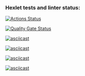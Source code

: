 ### Hexlet tests and linter status:
[![Actions Status](https://github.com/WhereIU/python-project-49/actions/workflows/hexlet-check.yml/badge.svg)](https://github.com/WhereIU/python-project-49/actions)

[![Quality Gate Status](https://sonarcloud.io/api/project_badges/measure?project=WhereIU_python-project-49&metric=alert_status)](https://sonarcloud.io/summary/new_code?id=WhereIU_python-project-49)

[![asciicast](https://asciinema.org/a/5KFM665BSPTnG0aDyDHmTRu4l.svg)](https://asciinema.org/a/5KFM665BSPTnG0aDyDHmTRu4l)

[![asciicast](https://asciinema.org/a/CJQ0nBY6pQlqze1mzGfVHDNEv.svg)](https://asciinema.org/a/CJQ0nBY6pQlqze1mzGfVHDNEv)

[![asciicast](https://asciinema.org/a/3cGI00spI17gfl6YLGCH1w4dP.svg)](https://asciinema.org/a/3cGI00spI17gfl6YLGCH1w4dP)

[![asciicast](https://asciinema.org/a/QY13QOH4sRrosnKDunSbBsITx.svg)](https://asciinema.org/a/QY13QOH4sRrosnKDunSbBsITx)